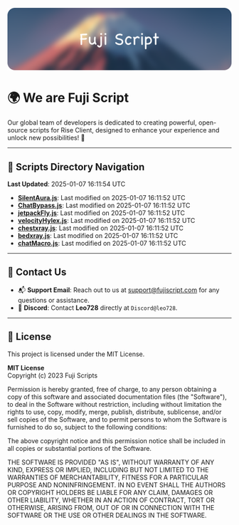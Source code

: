 ![Banner](.github/b.webp)

# 🌍 **We are Fuji Script**

Our global team of developers is dedicated to creating powerful, open-source scripts for Rise Client, designed to enhance your experience and unlock new possibilities! 🌟

---
<!-- SCRIPTS_NAVIGATION_START -->
## 📂 **Scripts Directory Navigation**

**Last Updated**: 2025-01-07 16:11:54 UTC

- **[SilentAura.js](scripts/SilentAura.js)**: Last modified on 2025-01-07 16:11:52 UTC
- **[ChatBypass.js](scripts/ChatBypass.js)**: Last modified on 2025-01-07 16:11:52 UTC
- **[jetpackFly.js](scripts/jetpackFly.js)**: Last modified on 2025-01-07 16:11:52 UTC
- **[velocityHylex.js](scripts/velocityHylex.js)**: Last modified on 2025-01-07 16:11:52 UTC
- **[chestxray.js](scripts/chestxray.js)**: Last modified on 2025-01-07 16:11:52 UTC
- **[bedxray.js](scripts/bedxray.js)**: Last modified on 2025-01-07 16:11:52 UTC
- **[chatMacro.js](scripts/chatMacro.js)**: Last modified on 2025-01-07 16:11:52 UTC

<!-- SCRIPTS_NAVIGATION_END -->

---

## 💬 **Contact Us**  
- 📬 **Support Email**: Reach out to us at [support@fujiscript.com](mailto:support@fujiscript.com) for any questions or assistance.  
- 💬 **Discord**: Contact **Leo728** directly at `Discord@leo728`.

---

## 📜 **License**

This project is licensed under the MIT License.  

**MIT License**  
Copyright (c) 2023 Fuji Scripts  

Permission is hereby granted, free of charge, to any person obtaining a copy of this software and associated documentation files (the "Software"), to deal in the Software without restriction, including without limitation the rights to use, copy, modify, merge, publish, distribute, sublicense, and/or sell copies of the Software, and to permit persons to whom the Software is furnished to do so, subject to the following conditions:  

The above copyright notice and this permission notice shall be included in all copies or substantial portions of the Software.  

THE SOFTWARE IS PROVIDED "AS IS", WITHOUT WARRANTY OF ANY KIND, EXPRESS OR IMPLIED, INCLUDING BUT NOT LIMITED TO THE WARRANTIES OF MERCHANTABILITY, FITNESS FOR A PARTICULAR PURPOSE AND NONINFRINGEMENT. IN NO EVENT SHALL THE AUTHORS OR COPYRIGHT HOLDERS BE LIABLE FOR ANY CLAIM, DAMAGES OR OTHER LIABILITY, WHETHER IN AN ACTION OF CONTRACT, TORT OR OTHERWISE, ARISING FROM, OUT OF OR IN CONNECTION WITH THE SOFTWARE OR THE USE OR OTHER DEALINGS IN THE SOFTWARE.  

